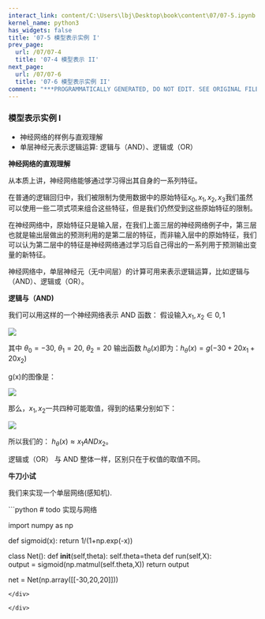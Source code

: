 ```yaml
---
interact_link: content/C:\Users\lbj\Desktop\book\content\07/07-5.ipynb
kernel_name: python3
has_widgets: false
title: '07-5 模型表示实例 I'
prev_page:
  url: /07/07-4
  title: '07-4 模型表示 II'
next_page:
  url: /07/07-6
  title: '07-6 模型表示实例 II'
comment: "***PROGRAMMATICALLY GENERATED, DO NOT EDIT. SEE ORIGINAL FILES IN /content***"
---
```


### 模型表示实例 I


+ 神经网络的样例与直观理解
+ 单层神经元表示逻辑运算: 逻辑与（AND）、逻辑或（OR）

**神经网络的直观理解** 

从本质上讲，神经网络能够通过学习得出其自身的一系列特征。

在普通的逻辑回归中，我们被限制为使用数据中的原始特征$x_0, x_1, x_2, x_3$我们虽然可以使用一些二项式项来组合这些特征，但是我们仍然受到这些原始特征的限制。

在神经网络中，原始特征只是输入层，在我们上面三层的神经网络例子中，第三层也就是输出层做出的预测利用的是第二层的特征，而非输入层中的原始特征，我们可以认为第二层中的特征是神经网络通过学习后自己得出的一系列用于预测输出变量的新特征。 

神经网络中，单层神经元（无中间层）的计算可用来表示逻辑运算，比如逻辑与（AND）、逻辑或（OR）。 


**逻辑与（AND)</span>**     

我们可以用这样的一个神经网络表示 AND 函数： 假设输入$x_1,x_2 \in {{0,1}}$

![](https://i.loli.net/2018/12/01/5c02010c8316e.png)


其中 $\theta_0 = -30$, $\theta_1 = 20$, $\theta_2 = 20$
输出函数 $h_\theta(x)$即为：$h_\theta(x)=g(-30 + 20x_1 + 20x_2)$

g(x)的图像是：

![](https://i.loli.net/2018/12/01/5c0201e951df7.png)


 
 那么，$x_1,x_2$一共四种可能取值，得到的结果分别如下：
 
![](https://i.loli.net/2018/12/01/5c02022294aa9.png)

所以我们的： $h_\theta(x) \approx x_1 AND x_2$。

逻辑或（OR） 与 AND 整体一样，区别只在于权值的取值不同。

**牛刀小试**

我们来实现一个单层网络(感知机).

<div markdown="1" class="cell code_cell">
<div class="input_area" markdown="1">
```python
# todo 实现与网络

import numpy as np

def sigmoid(x):
    return 1/(1+np.exp(-x))

class Net():
    def __init__(self,theta):
        self.theta=theta
    def run(self,X):   
        output = sigmoid(np.matmul(self.theta,X))
        return output

net = Net(np.array([[-30,20,20]]))
    

```
</div>

</div>

